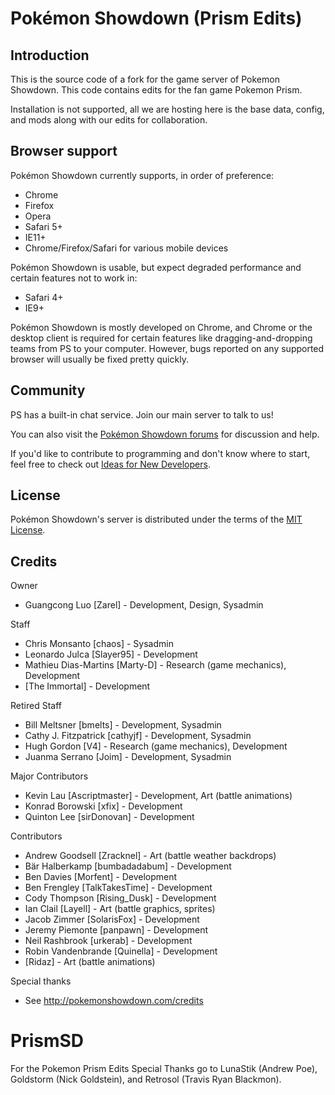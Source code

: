 Pokémon Showdown (Prism Edits)
========================================================================

Introduction
------------------------------------------------------------------------

This is the source code of a fork for the game server of Pokemon Showdown. This code contains edits for the fan game Pokemon Prism.

Installation is not supported, all we are hosting here is the base data, config, and mods along with our edits for collaboration. 

Browser support
------------------------------------------------------------------------

Pokémon Showdown currently supports, in order of preference:

 - Chrome
 - Firefox
 - Opera
 - Safari 5+
 - IE11+
 - Chrome/Firefox/Safari for various mobile devices

Pokémon Showdown is usable, but expect degraded performance and certain features not to work in:

 - Safari 4+
 - IE9+

Pokémon Showdown is mostly developed on Chrome, and Chrome or the desktop client is required for certain features like dragging-and-dropping teams from PS to your computer. However, bugs reported on any supported browser will usually be fixed pretty quickly.


Community
------------------------------------------------------------------------

PS has a built-in chat service. Join our main server to talk to us!

You can also visit the [Pokémon Showdown forums][8] for discussion and help.

  [8]: http://www.smogon.com/forums/forums/pok%C3%A9mon-showdown.209/

If you'd like to contribute to programming and don't know where to start, feel free to check out [Ideas for New Developers][9].

  [9]: https://github.com/Zarel/Pokemon-Showdown/issues/2444


License
------------------------------------------------------------------------

Pokémon Showdown's server is distributed under the terms of the [MIT License][10].

  [10]: https://github.com/Zarel/Pokemon-Showdown/blob/master/LICENSE


Credits
------------------------------------------------------------------------

Owner

- Guangcong Luo [Zarel] - Development, Design, Sysadmin

Staff

- Chris Monsanto [chaos] - Sysadmin
- Leonardo Julca [Slayer95] - Development
- Mathieu Dias-Martins [Marty-D] - Research (game mechanics), Development
- [The Immortal] - Development

Retired Staff

- Bill Meltsner [bmelts] - Development, Sysadmin
- Cathy J. Fitzpatrick [cathyjf] - Development, Sysadmin
- Hugh Gordon [V4] - Research (game mechanics), Development
- Juanma Serrano [Joim] - Development, Sysadmin

Major Contributors

- Kevin Lau [Ascriptmaster] - Development, Art (battle animations)
- Konrad Borowski [xfix] - Development
- Quinton Lee [sirDonovan] - Development

Contributors

- Andrew Goodsell [Zracknel] - Art (battle weather backdrops)
- Bär Halberkamp [bumbadadabum] - Development
- Ben Davies [Morfent] - Development
- Ben Frengley [TalkTakesTime] - Development
- Cody Thompson [Rising_Dusk] - Development
- Ian Clail [Layell] - Art (battle graphics, sprites)
- Jacob Zimmer [SolarisFox] - Development
- Jeremy Piemonte [panpawn] - Development
- Neil Rashbrook [urkerab] - Development
- Robin Vandenbrande [Quinella] - Development
- [Ridaz] - Art (battle animations)

Special thanks

- See http://pokemonshowdown.com/credits
# PrismSD

For the Pokemon Prism Edits
Special Thanks go to LunaStik (Andrew Poe), Goldstorm (Nick Goldstein), and Retrosol (Travis Ryan Blackmon).
